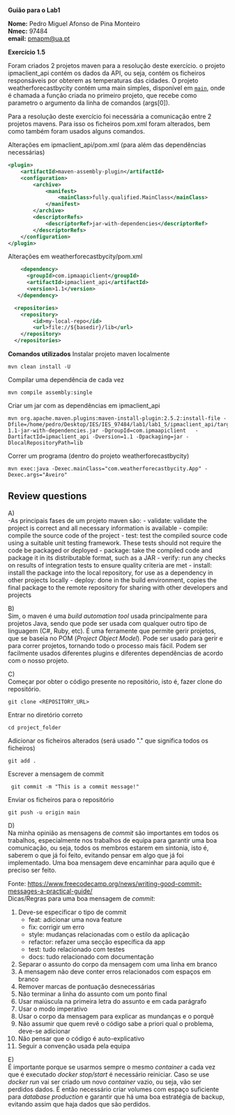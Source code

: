 **Guião para o Lab1**

**Nome:** Pedro Miguel Afonso de Pina Monteiro <br>
**Nmec:** 97484 <br>
**email:** pmapm@ua.pt

**Exercício 1.5**

Foram criados 2 projetos maven para a resolução deste exercício. 
o projeto ipmaclient_api contém os dados da API, ou seja, contém os ficheiros responsáveis por obterem as temperaturas das cidades.
O projeto weatherforecastbycity contém uma main simples, disponível em [`main`](https://github.com/pedromonteiro01/IES_97484/blob/main/lab1/lab1_5/weatherforecastbycity/src/main/java/com/weatherforecast/App.java), onde é chamada a função criada no primeiro projeto, que recebe como parametro o argumento da linha de comandos (args[0]).

Para a resolução deste exercício foi necessária a comunicação entre 2 projetos mavens. Para isso os ficheiros pom.xml foram alterados, bem como também foram usados alguns comandos.

Alterações em ipmaclient_api/pom.xml (para além das dependências necessárias)
```xml
<plugin>
    <artifactId>maven-assembly-plugin</artifactId>
    <configuration>
        <archive>
            <manifest>
                <mainClass>fully.qualified.MainClass</mainClass>
            </manifest>
        </archive>
        <descriptorRefs>
            <descriptorRef>jar-with-dependencies</descriptorRef>
        </descriptorRefs>
    </configuration>
</plugin>
```

Alterações em weatherforecastbycity/pom.xml
```xml
    <dependency>
      <groupId>com.ipmaapiclient</groupId>
      <artifactId>ipmaclient_api</artifactId>
      <version>1.1</version>
   </dependency>

  <repositories>
    <repository>
        <id>my-local-repo</id>
        <url>file://${basedir}/lib</url>
    </repository>
  </repositories>
```

**Comandos utilizados**
Instalar projeto maven localmente
```
mvn clean install -U
```

Compilar uma dependência de cada vez
```
mvn compile assembly:single
```

Criar um jar com as dependências em ipmaclient_api
```
mvn org.apache.maven.plugins:maven-install-plugin:2.5.2:install-file -Dfile=/home/pedro/Desktop/IES/IES_97484/lab1/lab1_5/ipmaclient_api/target/ipmaclient_api-1.1-jar-with-dependencies.jar -DgroupId=com.ipmaapiclient   -DartifactId=ipmaclient_api -Dversion=1.1 -Dpackaging=jar -DlocalRepositoryPath=lib
```

Correr um programa (dentro do projeto weatherforecastbycity)
```
mvn exec:java -Dexec.mainClass="com.weatherforecastbycity.App" -Dexec.args="Aveiro"
```

## **Review questions**
A) <br>
-As principais fases de um projeto maven são:
    - validate: validate the project is correct and all necessary information is available
    - compile: compile the source code of the project
    - test: test the compiled source code using a suitable unit testing framework. These tests should not require the code be packaged or deployed
    - package: take the compiled code and package it in its distributable format, such as a JAR
    - verify: run any checks on results of integration tests to ensure quality criteria are met
    - install: install the package into the local repository, for use as a dependency in other projects locally
    - deploy: done in the build environment, copies the final package to the remote repository for sharing with other developers and projects

B) <br>
Sim, o maven é uma *build automation tool* usada principalmente para projetos Java, sendo que pode ser usada com qualquer outro tipo de linguagem (C#, Ruby, etc). É uma ferramente que permite gerir projetos, que se baseia no POM (*Project Object Model*). Pode ser usado para gerir e para correr projetos, tornando todo o processo mais fácil. Podem ser facilmente usados diferentes plugins e diferentes dependências de acordo com o nosso projeto.

C) <br>
Começar por obter o código presente no repositório, isto é, fazer clone do repositório.
```
git clone <REPOSITORY_URL>
```
Entrar no diretório correto
```
cd project_folder
```
Adicionar os ficheiros alterados (será usado "." que significa todos os ficheiros)
```
git add .
```
Escrever a mensagem de commit
```
 git commit -m "This is a commit message!"
```
Enviar os ficheiros para o repositório
```
git push -u origin main
```

D) <br>
Na minha opinião as mensagens de *commit* são importantes em todos os trabalhos, especialmente nos trabalhos de equipa para garantir uma boa comunicação, ou seja, todos os membros estarem em sintonia, isto é,  saberem o que já foi feito, evitando pensar em algo que já foi implementado. Uma boa mensagem deve encaminhar para aquilo que é preciso ser feito.

Fonte: https://www.freecodecamp.org/news/writing-good-commit-messages-a-practical-guide/ <br>
Dicas/Regras para uma boa mensagem de *commit*:
1. Deve-se especificar o tipo de commit
    - feat: adicionar uma nova feature
    - fix: corrigir um erro
    - style: mudanças relacionadas com o estilo da aplicação
    - refactor: refazer uma secção específica da app
    - test: tudo relacionado com testes
    - docs: tudo relacionado com documentação
2. Separar o assunto do corpo da mensagem com uma linha em branco
3. A mensagem não deve conter erros relacionados com espaços em branco 
4. Remover marcas de pontuação desnecessárias
5. Não terminar a linha do assunto com um ponto final
6. Usar maiúscula na primeira letra do assunto e em cada parágrafo
7. Usar o modo imperativo
8. Usar o corpo da mensagem para explicar as mundanças e o porquê
9. Não assumir que quem revê o código sabe a priori qual o problema, deve-se adicionar
10. Não pensar que o código é auto-explicativo
11. Seguir a convenção usada pela equipa

E) <br>
É importante porque se usarmos sempre o mesmo *container* a  cada vez que é executado *docker stop/start* é necessário reiniciar. Caso se use *docker run* vai ser criado um novo *container* vazio, ou seja, vão ser perdidos dados. É então necessário criar volumes com espaço suficiente para *database production* e garantir que há uma boa estratégia de backup, evitando assim que haja dados que são perdidos. 